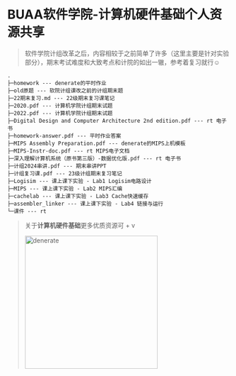 # BUAA软件学院-计算机硬件基础个人资源共享

> 软件学院计组改革之后，内容相较于之前简单了许多（这里主要是针对实验部分），期末考试难度和大致考点和计院的如出一辙，参考着复习就行☺️

```
.
├─homework --- denerate的平时作业
├─old原题 --- 软院计组课改之前的计组期末题
├─22期末复习.md --- 22级期末复习课笔记
├─2020.pdf --- 计算机学院计组期末试题
├─2022.pdf --- 计算机学院计组期末试题
├─Digital Design and Computer Architecture 2nd edition.pdf --- rt 电子书
├─homework-answer.pdf --- 平时作业答案
├─MIPS Assembly Preparation.pdf --- denerate的MIPS上机模板
├─MIPS-Instr-doc.pdf --- rt MIPS电子文档
├─深入理解计算机系统（原书第三版）-数据优化版.pdf --- rt 电子书
├─计组2024串讲.pdf --- 期末串讲PPT
├─计组复习课.pdf --- 23级计组期末复习笔记
├─Logisim --- 课上课下实验 - Lab1 Logisim电路设计
├─MIPS --- 课上课下实验 - Lab2 MIPS汇编
├─cachelab --- 课上课下实验 - Lab3 Cache快速缓存
├─assembler_linker --- 课上课下实验 - Lab4 链接与运行
└─课件 --- rt
```

> 关于**计算机硬件基础**更多优质资源可 + v
> 
> <img src="https://s2.loli.net/2025/01/08/XtGqHAxlpKQhrEY.jpg" alt="denerate" style="width: 300px; height: auto;">